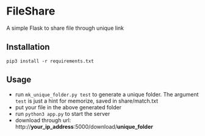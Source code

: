 # FileShare
A simple Flask to share file through unique link

## Installation
`pip3 install -r requirements.txt`

## Usage
* run `mk_unique_folder.py test` to generate a unique folder. The argument `test` is just a hint for memorize, saved in share/match.txt
* put your file in the above generated folder
* run `python3 app.py` to start the server
* download through url: http://**your\_ip\_address**:5000/download/**unique_folder**
